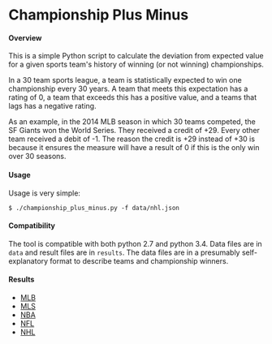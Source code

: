 Championship Plus Minus
=======================
#### Overview
This is a simple Python script to calculate the deviation from expected value for a given sports team's history of winning (or not winning) championships.

In a 30 team sports league, a team is statistically expected to win one championship every 30 years.  A team that meets this expectation has a rating of 0, a team that exceeds this has a positive value, and a teams that lags has a negative rating.

As an example, in the 2014 MLB season in which 30 teams competed, the SF Giants won the World Series.  They received a credit of +29.  Every other team received a debit of -1.  The reason the credit is +29 instead of +30 is because it ensures the measure will have a result of 0 if this is the only win over 30 seasons.

#### Usage

Usage is very simple:
```
$ ./championship_plus_minus.py -f data/nhl.json
```

#### Compatibility

The tool is compatible with both python 2.7 and python 3.4.  Data files are in `data` and result files are in `results`.  The data files are in a presumably self-explanatory format to describe teams and championship winners.

#### Results

* [MLB](results/mlb.txt)
* [MLS](results/mls.txt)
* [NBA](results/nba.txt)
* [NFL](results/nfl.txt)
* [NHL](results/nhl.txt)
